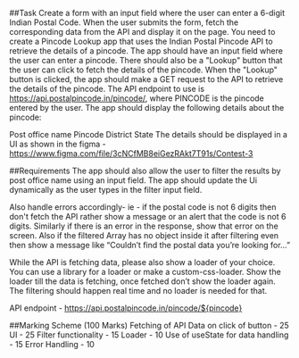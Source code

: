 ##Task
Create a form with an input field where the user can enter a 6-digit Indian Postal Code. When the user submits the form, fetch the corresponding data from the API and display it on the page.
You need to create a Pincode Lookup app that uses the Indian Postal Pincode API to retrieve the details of a pincode.
The app should have an input field where the user can enter a pincode. There should also be a "Lookup" button that the user can click to fetch the details of the pincode.
When the "Lookup" button is clicked, the app should make a GET request to the API to retrieve the details of the pincode. The API endpoint to use is
https://api.postalpincode.in/pincode/<PINCODE>, where PINCODE is the pincode entered by the user.
The app should display the following details about the pincode:

Post office name
Pincode
District
State
The details should be displayed in a UI as shown in the figma -
https://www.figma.com/file/3cNCfMB8eiGezRAkt7T91s/Contest-3

##Requirements
The app should also allow the user to filter the results by post office name using an input field. The app should update the Ui dynamically as the user types in the filter input field.


Also handle errors accordingly- ie - if the postal code is not 6 digits then don't fetch the API rather show a message or an alert that the code is not 6 digits. Similarly if there is an error in the response, show that error on the screen. Also if the filtered Array has no object inside it after filtering even then show a message like “Couldn’t find the postal data you’re looking for…”


While the API is fetching data, please also show a loader of your choice. You can use a library for a loader or make a custom-css-loader. Show the loader till the data is fetching, once fetched don’t show the loader again. The filtering should happen real time and no loader is needed for that.


API endpoint - https://api.postalpincode.in/pincode/${pincode}

##Marking Scheme (100 Marks)
Fetching of API Data on click of button - 25
UI - 25
Filter functionality - 15
Loader - 10
Use of useState for data handling - 15
Error Handling - 10
